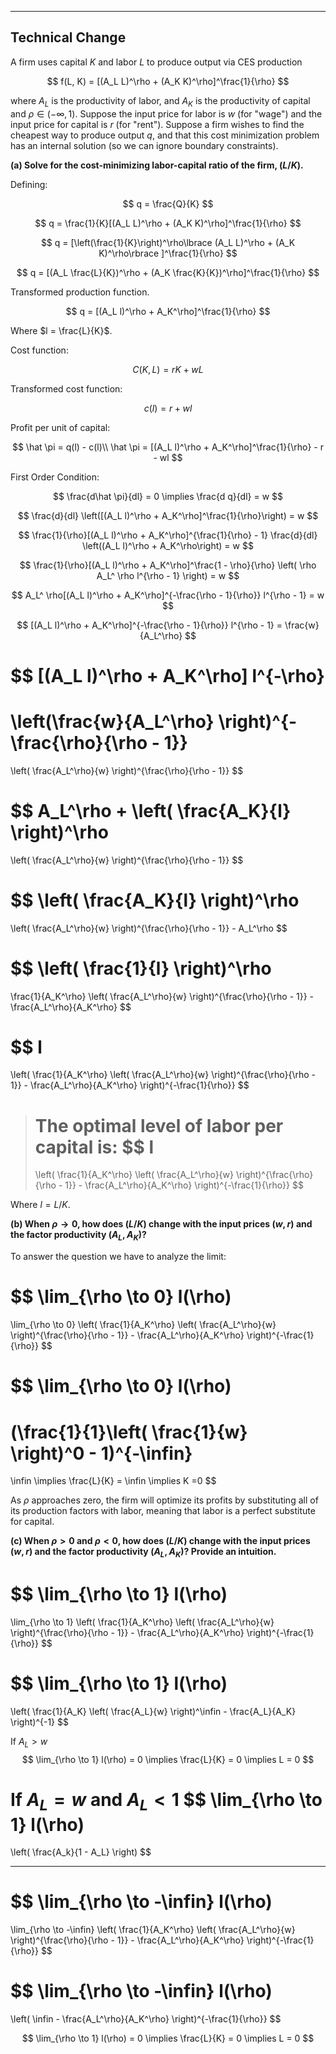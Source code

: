 
---

## Technical Change

A firm uses capital $K$ and labor $L$ to produce output via CES production

$$
f(L, K) = [(A_L L)^\rho + (A_K K)^\rho]^\frac{1}{\rho}
$$

where $A_L$ is the productivity of labor, and $A_K$ is the productivity of capital and $\rho \in (-\infty, 1)$. Suppose the input price for labor is $w$ (for "wage") and the input price for capital is $r$ (for "rent"). Suppose a firm wishes to find the cheapest way to produce output $q$, and that this cost minimization problem has an internal solution (so we can ignore boundary constraints).

**(a) Solve for the cost-minimizing labor-capital ratio of the firm, $(L/K)$.**

Defining:

$$
q = \frac{Q}{K}
$$

$$
q = \frac{1}{K}[(A_L L)^\rho + (A_K K)^\rho]^\frac{1}{\rho}
$$

$$
q = [\left(\frac{1}{K}\right)^\rho\lbrace (A_L L)^\rho + (A_K K)^\rho\rbrace ]^\frac{1}{\rho}
$$

$$
q = [(A_L \frac{L}{K})^\rho + (A_K \frac{K}{K})^\rho]^\frac{1}{\rho}
$$

Transformed production function.

$$
q = [(A_L l)^\rho + A_K^\rho]^\frac{1}{\rho}
$$

Where $l = \frac{L}{K}$.

Cost function:

$$
C(K,L) = rK + wL
$$

Transformed cost function:

$$
c(l) = r + wl
$$

Profit per unit of capital:

$$
\hat \pi = q(l) - c(l)\\
\hat \pi = [(A_L l)^\rho + A_K^\rho]^\frac{1}{\rho} - r - wl
$$

First Order Condition:

$$
\frac{d\hat \pi}{dl} = 0 \implies \frac{d q}{dl} =  w
$$

$$
\frac{d}{dl} \left([(A_L l)^\rho + A_K^\rho]^\frac{1}{\rho}\right) = w
$$

$$
\frac{1}{\rho}[(A_L l)^\rho + A_K^\rho]^{\frac{1}{\rho} - 1}
\frac{d}{dl} \left((A_L l)^\rho + A_K^\rho\right) = w
$$

$$
\frac{1}{\rho}[(A_L l)^\rho + A_K^\rho]^\frac{1 - \rho}{\rho}
\left( \rho A_L^ \rho l^{\rho - 1} \right) = w
$$


$$
A_L^ \rho[(A_L l)^\rho + A_K^\rho]^{-\frac{\rho - 1}{\rho}}
  l^{\rho - 1} = w
$$

$$
[(A_L l)^\rho + A_K^\rho]^{-\frac{\rho - 1}{\rho}}
  l^{\rho - 1} = \frac{w}{A_L^\rho}
$$

$$
[(A_L l)^\rho + A_K^\rho]
l^{-\rho}
=
\left(\frac{w}{A_L^\rho} \right)^{-\frac{\rho}{\rho - 1}}
=
\left( \frac{A_L^\rho}{w} \right)^{\frac{\rho}{\rho - 1}}
$$

$$
A_L^\rho + \left( \frac{A_K}{l} \right)^\rho
=
\left( \frac{A_L^\rho}{w} \right)^{\frac{\rho}{\rho - 1}}
$$

$$
\left( \frac{A_K}{l} \right)^\rho
=
\left( \frac{A_L^\rho}{w} \right)^{\frac{\rho}{\rho - 1}} - A_L^\rho
$$

$$
\left( \frac{1}{l} \right)^\rho
=
\frac{1}{A_K^\rho} \left( \frac{A_L^\rho}{w} \right)^{\frac{\rho}{\rho - 1}} - \frac{A_L^\rho}{A_K^\rho}
$$

$$
l
=
\left(
\frac{1}{A_K^\rho} \left( \frac{A_L^\rho}{w} \right)^{\frac{\rho}{\rho - 1}} - \frac{A_L^\rho}{A_K^\rho}
\right)^{-\frac{1}{\rho}}
$$

>The optimal level of labor per capital is:
>$$
>l
>=
>\left(
>\frac{1}{A_K^\rho} \left( \frac{A_L^\rho}{w} \right)^{\frac{\rho}{\rho - 1}} - \frac{A_L^\rho}{A_K^\rho}
>\right)^{-\frac{1}{\rho}}
>$$

Where $l = L/K$.

**(b) When $\rho \rightarrow 0$, how does $(L/K)$ change with the input prices $(w, r)$ and the factor productivity $(A_L, A_K)$?**

To answer the question we have to analyze the limit:

$$
\lim_{\rho \to 0} l(\rho)
=
\lim_{\rho \to 0} \left(
\frac{1}{A_K^\rho} \left( \frac{A_L^\rho}{w} \right)^{\frac{\rho}{\rho - 1}} - \frac{A_L^\rho}{A_K^\rho}
\right)^{-\frac{1}{\rho}}
$$

$$
\lim_{\rho \to 0} l(\rho)
= 
(\frac{1}{1}\left( \frac{1}{w} \right)^0 - 1)^{-\infin}
=
\infin \implies \frac{L}{K} = \infin \implies K =0
$$

As $\rho$ approaches zero, the firm will optimize its profits by substituting all of its production factors with labor, meaning that labor is a perfect substitute for capital.

**(c) When $\rho > 0$ and $\rho < 0$, how does $(L/K)$ change with the input prices $(w, r)$ and the factor productivity $(A_L, A_K)$? Provide an intuition.**

 
$$
\lim_{\rho \to 1} l(\rho)
=
\lim_{\rho \to 1} \left(
\frac{1}{A_K^\rho} \left( \frac{A_L^\rho}{w} \right)^{\frac{\rho}{\rho - 1}} - \frac{A_L^\rho}{A_K^\rho}
\right)^{-\frac{1}{\rho}}
$$

$$
\lim_{\rho \to 1} l(\rho)
=
\left(
\frac{1}{A_K} \left( \frac{A_L}{w} \right)^\infin - \frac{A_L}{A_K}
\right)^{-1}
$$

If $A_L > w$
$$
\lim_{\rho \to 1} l(\rho)
= 0 \implies \frac{L}{K} = 0 \implies L = 0
$$

If $A_L = w$ and $A_L < 1$
$$
\lim_{\rho \to 1} l(\rho)
=
\left(
\frac{A_k}{1 - A_L}
\right)
$$


---

$$
\lim_{\rho \to -\infin} l(\rho)
=
\lim_{\rho \to -\infin} \left(
\frac{1}{A_K^\rho} \left( \frac{A_L^\rho}{w} \right)^{\frac{\rho}{\rho - 1}} - \frac{A_L^\rho}{A_K^\rho}
\right)^{-\frac{1}{\rho}}
$$

$$
\lim_{\rho \to -\infin} l(\rho)
=
\left(
\infin - \frac{A_L^\rho}{A_K^\rho}
\right)^{-\frac{1}{\rho}}
$$

$$
\lim_{\rho \to 1} l(\rho)
= 0 \implies \frac{L}{K} = 0 \implies L = 0
$$
